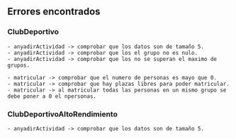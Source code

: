 ## Errores encontrados

### ClubDeportivo

    - anyadirActividad -> comprobar que los datos son de tamaño 5.
    - anyadirActividad -> comprobar que los el grupo no es nulo.
    - anyadirActividad -> comprobar que los no se superan el maximo de grupos.

    - matricular -> comprobar que el numero de personas es mayo que 0.
    - matricular -> comprobar que hay plazas libres para poder matricular.
    - matricular -> al matricular todas las personas en un mismo grupo se debe poner a 0 el npersonas.

### ClubDeportivoAltoRendimiento

    - anyadirActividad -> comprobar que los datos son de tamaño 5.
